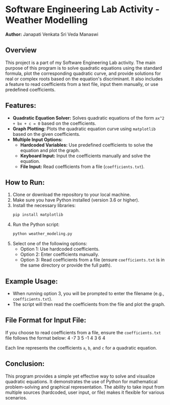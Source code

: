 # Software Engineering Lab Activity - Weather Modelling

**Author:** Janapati Venkata Sri Veda Manaswi

## Overview
This project is a part of my Software Engineering Lab activity. The main purpose of this program is to solve quadratic equations using the standard formula, plot the corresponding quadratic curve, and provide solutions for real or complex roots based on the equation's discriminant. It also includes a feature to read coefficients from a text file, input them manually, or use predefined coefficients.

## Features:
- **Quadratic Equation Solver:** Solves quadratic equations of the form `ax^2 + bx + c = 0` based on the coefficients.
- **Graph Plotting:** Plots the quadratic equation curve using `matplotlib` based on the given coefficients.
- **Multiple Input Options:**
  - **Hardcoded Variables:** Use predefined coefficients to solve the equation and plot the graph.
  - **Keyboard Input:** Input the coefficients manually and solve the equation.
  - **File Input:** Read coefficients from a file (`coefficients.txt`).

## How to Run:
1. Clone or download the repository to your local machine.
2. Make sure you have Python installed (version 3.6 or higher).
3. Install the necessary libraries:
    ```bash
    pip install matplotlib
    ```
4. Run the Python script:
    ```bash
    python weather_modeling.py
    ```
5. Select one of the following options:
    - Option 1: Use hardcoded coefficients.
    - Option 2: Enter coefficients manually.
    - Option 3: Read coefficients from a file (ensure `coefficients.txt` is in the same directory or provide the full path).

## Example Usage:
- When running option 3, you will be prompted to enter the filename (e.g., `coefficients.txt`).
- The script will then read the coefficients from the file and plot the graph.

## File Format for Input File:
If you choose to read coefficients from a file, ensure the `coefficients.txt` file follows the format below:
4 -7 3 
5 -1 4 
3 6 4

Each line represents the coefficients `a`, `b`, and `c` for a quadratic equation.

## Conclusion:
This program provides a simple yet effective way to solve and visualize quadratic equations. It demonstrates the use of Python for mathematical problem-solving and graphical representation. The ability to take input from multiple sources (hardcoded, user input, or file) makes it flexible for various scenarios.
